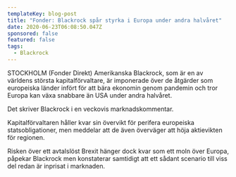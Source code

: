 ```yaml
---
templateKey: blog-post
title: "Fonder: Blackrock spår styrka i Europa under andra halvåret"
date: 2020-06-23T06:08:50.047Z
sponsored: false
featured: false
tags:
  - Blackrock
---
```

STOCKHOLM (Fonder Direkt) Amerikanska Blackrock, som är en av världens största kapitalförvaltare, är imponerade över de åtgärder som europeiska länder infört för att bära ekonomin genom pandemin och tror Europa kan växa snabbare än USA under andra halvåret.

Det skriver Blackrock i en veckovis marknadskommentar.

Kapitalförvaltaren håller kvar sin övervikt för perifera europeiska statsobligationer, men meddelar att de även överväger att höja aktievikten för regionen.

Risken över ett avtalslöst Brexit hänger dock kvar som ett moln över Europa, påpekar Blackrock men konstaterar samtidigt att ett sådant scenario till viss del redan är inprisat i marknaden.